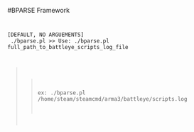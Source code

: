 #BPARSE Framework
<code>

[DEFAULT, NO ARGUEMENTS]<br>
./bparse.pl
  \>\>  Use: ./bparse.pl full_path_to_battleye_scripts_log_file
  >>  ex:  ./bparse.pl /home/steam/steamcmd/arma3/battleye/scripts.log





















</code>
